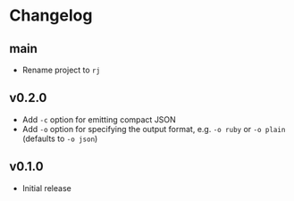 ---
---

# Changelog

## main

- Rename project to `rj`

## v0.2.0

- Add `-c` option for emitting compact JSON
- Add `-o` option for specifying the output format, e.g. `-o ruby` or
  `-o plain` (defaults to `-o json`)

## v0.1.0

- Initial release
